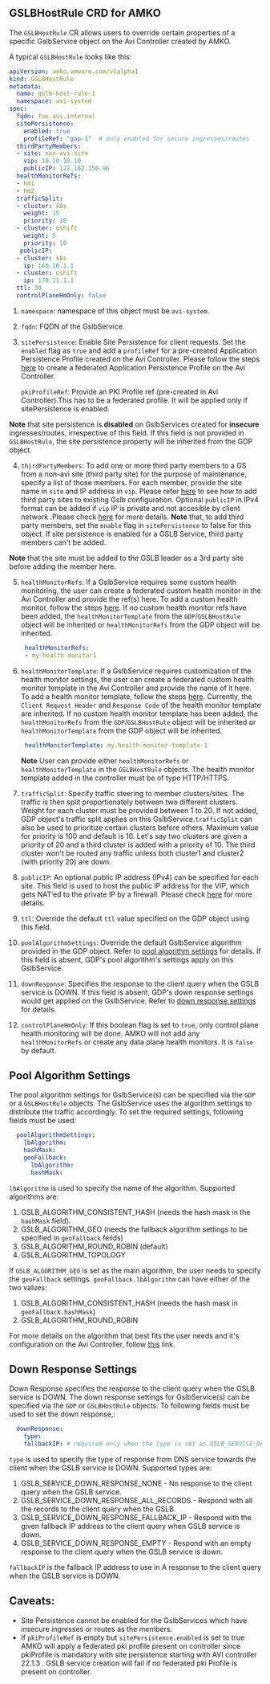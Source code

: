 ## GSLBHostRule CRD for AMKO
The `GSLBHostRule` CR allows users to override certain properties of a specific GslbService object on the Avi Controller created by AMKO.

A typical `GSLBHostRule` looks like this:
```yaml
apiVersion: amko.vmware.com/v1alpha1
kind: GSLBHostRule
metadata:
  name: gslb-host-rule-1
  namespace: avi-system
spec:
  fqdn: foo.avi.internal
  sitePersistence:
    enabled: true
    profileRef: "gap-1"  # only enabled for secure ingresses/routes
  thirdPartyMembers:
  - site: non-avi-site
    vip: 10.10.10.10
    publicIP: 122.162.150.96
  healthMonitorRefs:
  - hm1
  - hm2
  trafficSplit:
  - cluster: k8s
    weight: 15
    priority: 10
  - cluster: oshift
    weight: 5
    priority: 10
   publicIP:
  - cluster: k8s
    ip: 160.10.1.1
  - cluster: oshift
    ip: 170.11.1.1
  ttl: 30
  controlPlaneHmOnly: false
```
1. `namespace`: namespace of this object must be `avi-system`.

2. `fqdn`: FQDN of the GslbService.

3. `sitePersistence`: Enable Site Persistence for client requests. Set the `enabled` flag as `true` and add a `profileRef` for a pre-created Application Persistence Profile created on the Avi Controller. Please follow the steps [here](https://avinetworks.com/docs/20.1/gslb-site-cookie-persistence/#outline-of-steps-to-be-taken) to create a federated Application Persistence Profile on the Avi Controller.

   `pkiProfileRef`: Provide an PKI Profile ref (pre-created in Avi Controller).This has to be a federated profile. It will be applied only if sitePersistence is enabled.

**Note** that site persistence is **disabled** on GslbServices created for **insecure** ingresses/routes, irrespective of this field.
If this field is not provided in `GSLBHostRule`, the site persistence property will be inherited from the GDP object.

4. `thirdPartyMembers`: To add one or more third party members to a GS from a non-avi site (third party site) for the purpose of maintenance, specify a list of those members. For each member, provide the site name in `site` and IP address in `vip`. Please refer [here](https://avinetworks.com/docs/20.1/gslb-third-party-site-configuration-and-operations/#associating-third-party-services-with-third-party-sites) to see how to add third party sites to existing Gslb configuration. Optional `publicIP` in IPv4 format can be added if `vip` IP is private and not accesible by client network .Please check [here](https://avinetworks.com/docs/latest/nat-aware-public-private-configuration) for more details.   **Note** that, to add third party members, set the `enable` flag in `sitePersistence` to false for this object. If site persistence is enabled for a GSLB Service, third party members can't be added.

**Note** that the site must be added to the GSLB leader as a 3rd party site before adding the member here.

5. `healthMonitorRefs`: If a GslbService requires some custom health monitoring, the user can create a federated custom health monitor in the Avi Controller and provide the ref(s) here. To add a custom health monitor, follow the steps [here](https://avinetworks.com/docs/20.1/avi-gslb-service-and-health-monitors/#configuring-health-monitoring). If no custom health monitor refs have been added, the `healthMonitorTemplate` from the `GDP`/`GSLBHostRule` object will be inherited or `healthMonitorRefs` from the GDP object will be inherited.

   ```yaml
    healthMonitorRefs:
    - my-health-monitor1
   ```

6. `healthMonitorTemplate`: If a GslbService requires customization of the health monitor settings, the user can create a federated custom health monitor template in the Avi Controller and provide the name of it here. To add a health monitor template, follow the steps [here](https://avinetworks.com/docs/20.1/avi-gslb-service-and-health-monitors/#configuring-health-monitoring). Currently, the `Client Request Header` and `Response Code` of the health monitor template are inherited. If no custom health monitor template has been added, the `healthMonitorRefs` from the `GDP`/`GSLBHostRule` object will be inherited or `healthMonitorTemplate` from the GDP object will be inherited.

   ```yaml
    healthMonitorTemplate: my-health-monitor-template-1
   ```

   **Note** User can provide either `healthMonitorRefs` or `healthMonitorTemplate` in the `GSLBHostRule` objects. The health monitor template added in the controller must be of type HTTP/HTTPS.

7. `trafficSplit`: Specify traffic steering to member clusters/sites. The traffic is then split proportionately between two different clusters. Weight for each cluster must be provided between 1 to 20. If not added, GDP object's traffic split applies on this GslbService.`trafficSplit` can also be used to prioritize certain clusters before others. Maximum value for priority is 100 and default is 10. Let's say two clusters are given a priority of 20 and a third cluster is added with a priority of 10. The third cluster won't be routed any traffic unless both cluster1 and cluster2 (with priority 20) are down.

8. `publicIP`: An optional public IP address (IPv4) can be specified for each site. This field is used to host the public IP address for the VIP, which gets NAT’ed to the private IP by a firewall. Please check [here](https://avinetworks.com/docs/latest/nat-aware-public-private-configuration) for more details.

9. `ttl`: Override the default `ttl` value specified on the GDP object using this field.

10. `poolAlgorithmSettings`: Override the default GslbService algorithm provided in the GDP object. Refer to [pool algorithm settings](#pool-algorithm-settings) for details. If this field is absent, GDP's pool algorithm's settings apply on this GslbService.

11. `downResponse`: Specifies the response to the client query when the GSLB service is DOWN. If this field is absent, GDP's down response settings would get applied on the GslbService. Refer to [down response settings](#down-response-settings) for details.

12. `controlPlaneHmOnly`: If this boolean flag is set to `true`, only control plane health monitoring will be done. AMKO will not add any `healthMonitorRefs` or create any data plane health monitors. It is `false` by default.


## Pool Algorithm Settings
The pool algorithm settings for GslbService(s) can be specified via the `GDP` or a `GSLBHostRule` objects. The GslbService uses the algorithm settings to distribute the traffic accordingly. To set the required settings, following fields must be used:
```yaml
  poolAlgorithmSettings:
    lbAlgorithm:
    hashMask:
    geoFallback:
      lbAlgorithm:
      hashMask:
```

`lbAlgorithm` is used to specify the name of the algorithm. Supported algorithms are:
1. GSLB_ALGORITHM_CONSISTENT_HASH (needs the hash mask in the `hashMask` field).
2. GSLB_ALGORITHM_GEO (needs the fallback algorithm settings to be specified in `geoFallback` feilds)
3. GSLB_ALGORITHM_ROUND_ROBIN (default)
4. GSLB_ALGORITHM_TOPOLOGY

If `GSLB_ALGORITHM_GEO` is set as the main algorithm, the user needs to specify the `geoFallback` settings. `geoFallback.lbAlgorithm` can have either of the two values:
1. GSLB_ALGORITHM_CONSISTENT_HASH (needs the hash mask in `geoFallback.hashMask`)
2. GSLB_ALGORITHM_ROUND_ROBIN

For more details on the algorithm that best fits the user needs and it's configuration on the Avi Controller, follow [this](https://avinetworks.com/docs/20.1/gslb-architecture-terminology-object-model/#load-balancingalgorithms-for-gslb-pool-members) link.

## Down Response Settings
Down Response specifies the response to the client query when the GSLB service is DOWN. The down response settings for GslbService(s) can be specified via the `GDP` or `GSLBHostRule` objects.
To following fields must be used to set the down response,:

```yaml
  downResponse:
    type:
    fallbackIP: # required only when the type is set as GSLB_SERVICE_DOWN_RESPONSE_FALLBACK_IP
```

`type` is used to specify the type of response from DNS service towards the client when the GSLB service is DOWN. Supported types are:
1. GSLB_SERVICE_DOWN_RESPONSE_NONE - No response to the client query when the GSLB service.
2. GSLB_SERVICE_DOWN_RESPONSE_ALL_RECORDS - Respond with all the records to the client query when the GSLB.
3. GSLB_SERVICE_DOWN_RESPONSE_FALLBACK_IP - Respond with the given fallback IP address to the client query when GSLB service is down.
4. GSLB_SERVICE_DOWN_RESPONSE_EMPTY - Respond with an empty response to the client query when the GSLB service is down.

`fallbackIP` is the fallback IP address to use in A response to the client query when the GSLB service is DOWN.

## Caveats:
* Site Persistence cannot be enabled for the GslbServices which have insecure ingresses or routes as the members.
* If `pkiProfileRef` is empty but `sitePersistence.enabled` is set to true AMKO will apply a federated pki profile present on controller since pkiProfile is mandatory with site persistence starting with AVI controller 22.1.3 . GSLB service creation will fail if no federated pki Profile is present on controller.
